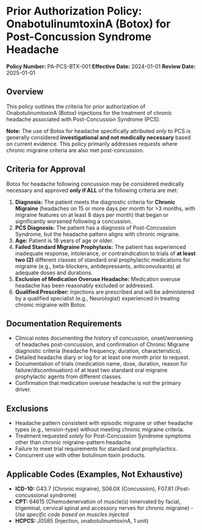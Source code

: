# Prior Authorization Policy: OnabotulinumtoxinA (Botox) for Post-Concussion Syndrome Headache

**Policy Number:** PA-PCS-BTX-001
**Effective Date:** 2024-01-01
**Review Date:** 2025-01-01

## Overview

This policy outlines the criteria for prior authorization of OnabotulinumtoxinA (Botox) injections for the treatment of chronic headache associated with Post-Concussion Syndrome (PCS).

**Note:** The use of Botox for headache specifically attributed *only* to PCS is generally considered **investigational and not medically necessary** based on current evidence. This policy primarily addresses requests where chronic migraine criteria are also met post-concussion.

## Criteria for Approval

Botox for headache following concussion may be considered medically necessary and approved **only if ALL** of the following criteria are met:

1.  **Diagnosis:** The patient meets the diagnostic criteria for **Chronic Migraine** (headaches on 15 or more days per month for >3 months, with migraine features on at least 8 days per month) that began or significantly worsened following a concussion.
2.  **PCS Diagnosis:** The patient has a diagnosis of Post-Concussion Syndrome, but the headache pattern aligns with chronic migraine.
3.  **Age:** Patient is 18 years of age or older.
4.  **Failed Standard Migraine Prophylaxis:** The patient has experienced inadequate response, intolerance, or contraindication to trials of **at least two (2)** different classes of standard oral prophylactic medications for migraine (e.g., beta-blockers, antidepressants, anticonvulsants) at adequate doses and durations.
5.  **Exclusion of Medication Overuse Headache:** Medication overuse headache has been reasonably excluded or addressed.
6.  **Qualified Prescriber:** Injections are prescribed and will be administered by a qualified specialist (e.g., Neurologist) experienced in treating chronic migraine with Botox.

## Documentation Requirements

*   Clinical notes documenting the history of concussion, onset/worsening of headaches post-concussion, and confirmation of Chronic Migraine diagnostic criteria (headache frequency, duration, characteristics).
*   Detailed headache diary or log for at least one month prior to request.
*   Documentation of trials (medication name, dose, duration, reason for failure/discontinuation) of at least two standard oral migraine prophylactic agents from different classes.
*   Confirmation that medication overuse headache is not the primary driver.

## Exclusions

*   Headache pattern consistent with episodic migraine or other headache types (e.g., tension-type) without meeting chronic migraine criteria.
*   Treatment requested *solely* for Post-Concussion Syndrome symptoms other than chronic migraine-pattern headache.
*   Failure to meet trial requirements for standard oral prophylactics.
*   Concurrent use with other botulinum toxin products.

## Applicable Codes (Examples, Not Exhaustive)

*   **ICD-10:** G43.7 (Chronic migraine), S06.0X (Concussion), F07.81 (Post-concussional syndrome)
*   **CPT:** 64615 (Chemodenervation of muscle(s) innervated by facial, trigeminal, cervical spinal and accessory nerves for chronic migraine) - *Use specific code based on muscles injected*
*   **HCPCS:** J0585 (Injection, onabotulinumtoxinA, 1 unit) 